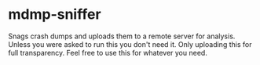 # mdmp-sniffer
Snags crash dumps and uploads them to a remote server for analysis. Unless you were asked to run this you don't need it. Only uploading this for full transparency. Feel free to use this for whatever you need. 
